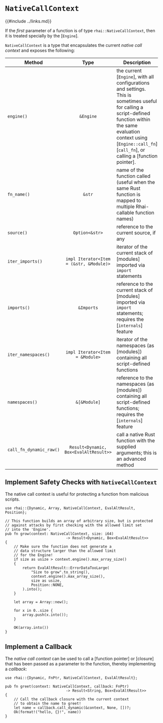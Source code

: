 `NativeCallContext`
===================

{{#include ../links.md}}


If the _first_ parameter of a function is of type `rhai::NativeCallContext`, then it is treated
specially by the [`Engine`].

`NativeCallContext` is a type that encapsulates the current _native call context_ and exposes the following:

| Method                  |                  Type                   | Description                                                                                                                                                                                                                                |
| ----------------------- | :-------------------------------------: | ------------------------------------------------------------------------------------------------------------------------------------------------------------------------------------------------------------------------------------------ |
| `engine()`              |                `&Engine`                | the current [`Engine`], with all configurations and settings.<br/>This is sometimes useful for calling a script-defined function within the same evaluation context using [`Engine::call_fn`][`call_fn`], or calling a [function pointer]. |
| `fn_name()`             |                 `&str`                  | name of the function called (useful when the same Rust function is mapped to multiple Rhai-callable function names)                                                                                                                        |
| `source()`              |             `Option<&str>`              | reference to the current source, if any                                                                                                                                                                                                    |
| `iter_imports()`        | `impl Iterator<Item = (&str, &Module)>` | iterator of the current stack of [modules] imported via `import` statements                                                                                                                                                                |
| `imports()`             |               `&Imports`                | reference to the current stack of [modules] imported via `import` statements; requires the [`internals`] feature                                                                                                                           |
| `iter_namespaces()`     |     `impl Iterator<Item = &Module>`     | iterator of the namespaces (as [modules]) containing all script-defined functions                                                                                                                                                          |
| `namespaces()`          |              `&[&Module]`               | reference to the namespaces (as [modules]) containing all script-defined functions; requires the [`internals`] feature                                                                                                                     |
| `call_fn_dynamic_raw()` |  `Result<Dynamic, Box<EvalAltResult>>`  | call a native Rust function with the supplied arguments; this is an advanced method                                                                                                                                                        |


Implement Safety Checks with `NativeCallContext`
-----------------------------------------------

The native call context is useful for protecting a function from malicious scripts.

```rust,no_run
use rhai::{Dynamic, Array, NativeCallContext, EvalAltResult, Position};

// This function builds an array of arbitrary size, but is protected
// against attacks by first checking with the allowed limit set
// into the 'Engine'.
pub fn grow(context: NativeCallContext, size: i64)
                            -> Result<Dynamic, Box<EvalAltResult>>
{
    // Make sure the function does not generate a
    // data structure larger than the allowed limit
    // for the Engine!
    if size as usize > context.engine().max_array_size()
    {
        return EvalAltResult::ErrorDataTooLarge(
            "Size to grow".to_string(),
            context.engine().max_array_size(),
            size as usize,
            Position::NONE,
        ).into();
    }

    let array = Array::new();

    for x in 0..size {
        array.push(x.into());
    }

    OK(array.into())
}
```


Implement a Callback
--------------------

The _native call context_ can be used to call a [function pointer] or [closure] that has been passed
as a parameter to the function, thereby implementing a _callback_:

```rust,no_run
use rhai::{Dynamic, FnPtr, NativeCallContext, EvalAltResult};

pub fn greet(context: NativeCallContext, callback: FnPtr)
                            -> Result<String, Box<EvalAltResult>>
{
    // Call the callback closure with the current context
    // to obtain the name to greet!
    let name = callback.call_dynamic(&context, None, [])?;
    Ok(format!("hello, {}!", name))
}
```
